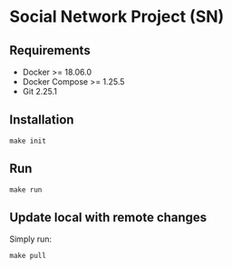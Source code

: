 # Social Network Project (SN)

Requirements
------------
- Docker >= 18.06.0
- Docker Compose >= 1.25.5
- Git 2.25.1


## Installation

```
make init
```


## Run

```
make run
```


## Update local with remote changes
Simply run:
```
make pull
```
